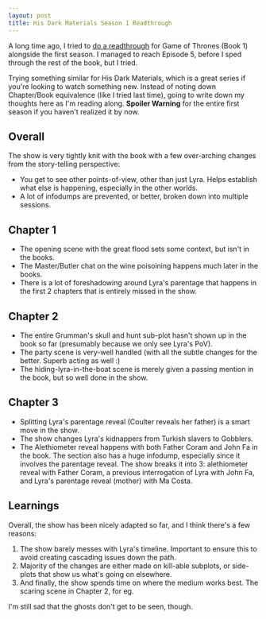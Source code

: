 ```yaml
---
layout: post
title: His Dark Materials Season 1 Readthrough
---
```


A long time ago, I tried to [do a readthrough][got] for Game of Thrones (Book 1) alongside the first season. I managed to reach Episode 5, before I sped through the rest of the book, but I tried. 

Trying something similar for His Dark Materials, which is a great series if you're looking to watch something new. Instead of noting down Chapter/Book equivalence (like I tried last time), going to write down my thoughts here as I'm reading along. **Spoiler Warning** for the entire first season if you haven't realized it by now.

## Overall

The show is very tightly knit with the book with a few over-arching changes from the story-telling perspective:

- You get to see other points-of-view, other than just Lyra. Helps establish what else is happening, especially in the other worlds.
- A lot of infodumps are prevented, or better, broken down into multiple sessions.

## Chapter 1

- The opening scene with the great flood sets some context, but isn't in the books.
- The Master/Butler chat on the wine poisoining happens much later in the books.
- There is a lot of foreshadowing around Lyra's parentage that happens in the first 2 chapters that is entirely missed in the show.

## Chapter 2

- The entire Grumman's skull and hunt sub-plot hasn't shown up in the book so far (presumably because we only see Lyra's PoV).
- The party scene is very-well handled (with all the subtle changes for the better. Superb acting as well :)
- The hiding-lyra-in-the-boat scene is merely given a passing mention in the book, but so well done in the show.

## Chapter 3

- Splitting Lyra's parentage reveal (Coulter reveals her father) is a smart move in the show.
- The show changes Lyra's kidnappers from Turkish slavers to Gobblers.
- The Alethiometer reveal happens with both Father Coram and John Fa in the book. The section also has a huge infodump, especially since it involves the parentage reveal. The show breaks it into 3: alethiometer reveal with Father Coram, a previous interrogation of Lyra with John Fa, and Lyra's parentage reveal (mother) with Ma Costa.

## Learnings

Overall, the show has been nicely adapted so far, and I think there's a few reasons:

1. The show barely messes with Lyra's timeline. Important to ensure this to avoid creating cascading issues down the path.
2. Majority of the changes are either made on kill-able subplots, or side-plots that show us what's going on elsewhere.
3. And finally, the show spends time on where the medium works best. The scaring scene in Chapter 2, for eg.

I'm still sad that the ghosts don't get to be seen, though.

[got]: https://captnemo.in/blog/2011/04/19/game-of-thrones/
